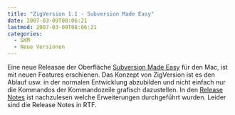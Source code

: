 ```yaml
---
title: "ZigVersion 1.1 - Subversion Made Easy"
date: 2007-03-09T08:06:21
lastmod: 2007-03-09T08:06:21
categories:
  - SKM
  - Neue Versionen
---
```

Eine neue Releasae der Oberfläche <a href="http://zigzig.com/"  title="Subversion Made Easy">Subversion Made Easy</a> für den Mac, ist mit neuen Features erschienen. Das Konzept von ZigVersion ist es den Ablauf usw. in der normalen Entwicklung abzubilden und nicht einfach nur die Kommandos der Kommandozeile grafisch dazustellen. In den <a href="http://zigzig.com/downloads/zigversion-release-notes.rtf"  title="Release Notes">Release Notes</a> ist nachzulesen welche Erweiterungen durchgeführt wurden. Leider sind die Release Notes in RTF.
